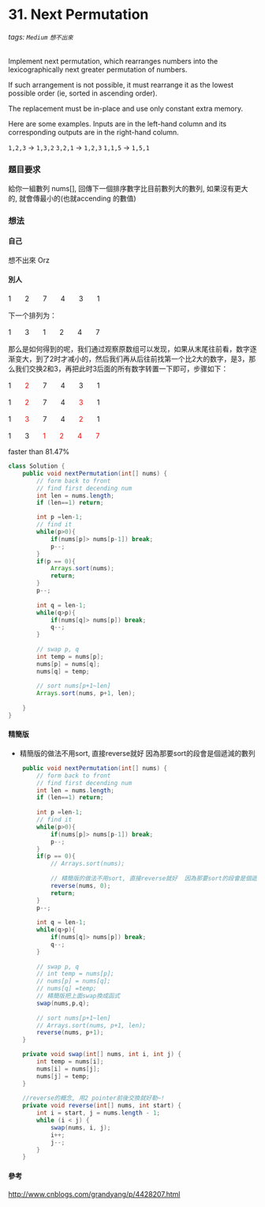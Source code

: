 # 31. Next Permutation
###### tags: `Medium` `想不出來`
Implement next permutation, which rearranges numbers into the lexicographically next greater permutation of numbers.

If such arrangement is not possible, it must rearrange it as the lowest possible order (ie, sorted in ascending order).

The replacement must be in-place and use only constant extra memory.

Here are some examples. Inputs are in the left-hand column and its corresponding outputs are in the right-hand column.

`1,2,3` → `1,3,2`
`3,2,1` → `1,2,3`
`1,1,5` → `1,5,1`

### 題目要求
給你一組數列 nums[], 回傳下一個排序數字比目前數列大的數列, 如果沒有更大的, 就會傳最小的(也就accending 的數值)

### 想法
#### 自己
想不出來 Orz

#### 別人
1　　2　　7　　4　　3　　1

下一个排列为：

1　　3　　1　　2　　4　　7

那么是如何得到的呢，我们通过观察原数组可以发现，如果从末尾往前看，数字逐渐变大，到了2时才减小的，然后我们再从后往前找第一个比2大的数字，是3，那么我们交换2和3，再把此时3后面的所有数字转置一下即可，步骤如下：

1　　<font style="color:red">2</font>　　7　　4　　3　　1

1　　<font style="color:red">2</font>　　7　　4　　<font style="color:red">3</font>　　1

1　　<font style="color:red">3</font>　　7　　4　　<font style="color:red">2</font>　　1

1　　3　　<font style="color:red">1　　2　　4　　7</font>


faster than 81.47%
```java
class Solution {
    public void nextPermutation(int[] nums) {
        // form back to front 
        // find first decending num
        int len = nums.length;
        if (len==1) return;

        int p =len-1;
        // find it
        while(p>0){
            if(nums[p]> nums[p-1]) break;
            p--;
        }
        if(p == 0){
            Arrays.sort(nums);
            return;
        }
        p--;
        
        int q = len-1;
        while(q>p){
            if(nums[q]> nums[p]) break;
            q--;
        }
        
        // swap p, q
        int temp = nums[p];
        nums[p] = nums[q];
        nums[q] = temp;
        
        // sort nums[p+1~len]
        Arrays.sort(nums, p+1, len);
        
    }
}
```

#### 精簡版
- 精簡版的做法不用sort, 直接reverse就好  因為那要sort的段會是個遞減的數列
```java
    public void nextPermutation(int[] nums) {
        // form back to front 
        // find first decending num
        int len = nums.length;
        if (len==1) return;
        
        int p =len-1;
        // find it
        while(p>0){
            if(nums[p]> nums[p-1]) break;
            p--;
        }
        if(p == 0){
            // Arrays.sort(nums);
            
            // 精簡版的做法不用sort, 直接reverse就好  因為那要sort的段會是個遞減的數列
            reverse(nums, 0);
            return;
        }
        p--;
        
        int q = len-1;
        while(q>p){
            if(nums[q]> nums[p]) break;
            q--;
        }
        
        // swap p, q
        // int temp = nums[p];
        // nums[p] = nums[q];
        // nums[q] =temp;
        // 精簡版把上面swap換成函式
        swap(nums,p,q);
        
        // sort nums[p+1~len]
        // Arrays.sort(nums, p+1, len);
        reverse(nums, p+1);
    }

    private void swap(int[] nums, int i, int j) {
        int temp = nums[i];
        nums[i] = nums[j];
        nums[j] = temp;
    }
    
    //reverse的概念, 用2 pointer前後交換就好勒~!
    private void reverse(int[] nums, int start) {
        int i = start, j = nums.length - 1;
        while (i < j) {
            swap(nums, i, j);
            i++;
            j--;
        }
    }
```



#### 參考
http://www.cnblogs.com/grandyang/p/4428207.html